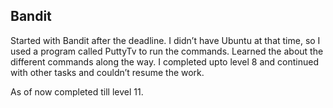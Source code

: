 ## Bandit

Started with Bandit after the deadline. I didn’t have Ubuntu at that time, so I used a program called PuttyTv to run the commands.
Learned the about the different commands along the way.
I completed upto level 8 and continued with other tasks and couldn’t resume the work.

As of now completed till level 11.
